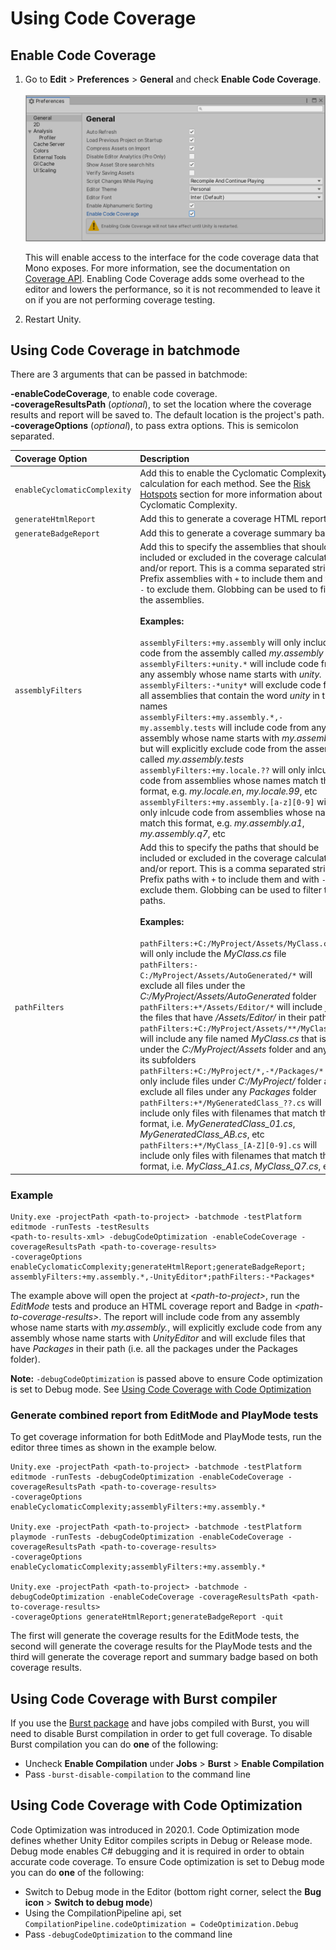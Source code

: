 # Using Code Coverage

## Enable Code Coverage

1. Go to **Edit** > **Preferences** > **General** and check **Enable Code Coverage**.<br/><br/>
![Enable Code Coverage](images/enable_coverage.png)

    This will enable access to the interface for the code coverage data that Mono exposes. For more information, see the documentation on [Coverage API](https://docs.unity3d.com/ScriptReference/TestTools.Coverage.html). Enabling Code Coverage adds some overhead to the editor and lowers the performance, so it is not recommended to leave it on if you are not performing coverage testing.

2. Restart Unity.

## Using Code Coverage in batchmode

There are 3 arguments that can be passed in batchmode:

**-enableCodeCoverage**, to enable code coverage.  
**-coverageResultsPath** (_optional_), to set the location where the coverage results and report will be saved to. The default location is the project's path.  
**-coverageOptions** (_optional_), to pass extra options. This is semicolon separated.   

|Coverage Option|Description|
|:---|:---|
|`enableCyclomaticComplexity`|Add this to enable the Cyclomatic Complexity calculation for each method. See the [Risk Hotspots](#risk-hotspots) section for more information about Cyclomatic Complexity.|
|`generateHtmlReport`|Add this to generate a coverage HTML report.|
|`generateBadgeReport`|Add this to generate a coverage summary badge.|
|`assemblyFilters`|Add this to specify the assemblies that should be included or excluded in the coverage calculation and/or report. This is a comma separated string. Prefix assemblies with `+` to include them and with `-` to exclude them. Globbing can be used to filter the assemblies.<br/><br/>**Examples:**<br/><br/>`assemblyFilters:+my.assembly` will only include code from the assembly called _my.assembly_ <br/>`assemblyFilters:+unity.*` will include code from any assembly whose name starts with _unity._<br/>`assemblyFilters:-*unity*` will exclude code from all assemblies that contain the word _unity_ in their names<br/>`assemblyFilters:+my.assembly.*,-my.assembly.tests` will include code from any assembly whose name starts with _my.assembly._, but will explicitly exclude code from the assembly called _my.assembly.tests_<br/>`assemblyFilters:+my.locale.??` will only inlcude code from assemblies whose names match this format, e.g. _my.locale.en_, _my.locale.99_, etc<br/>`assemblyFilters:+my.assembly.[a-z][0-9]` will only inlcude code from assemblies whose names match this format, e.g. _my.assembly.a1_, _my.assembly.q7_, etc|
|`pathFilters`|Add this to specify the paths that should be included or excluded in the coverage calculation and/or report. This is a comma separated string. Prefix paths with `+` to include them and with `-` to exclude them. Globbing can be used to filter the paths.<br/><br/>**Examples:**<br/><br/>`pathFilters:+C:/MyProject/Assets/MyClass.cs` will only include the _MyClass.cs_ file<br/>`pathFilters:-C:/MyProject/Assets/AutoGenerated/*` will exclude all files under the _C:/MyProject/Assets/AutoGenerated_ folder<br/>`pathFilters:+*/Assets/Editor/*` will include just the files that have _/Assets/Editor/_ in their path<br/>`pathFilters:+C:/MyProject/Assets/**/MyClass.cs` will include any file named _MyClass.cs_ that is under the _C:/MyProject/Assets_ folder and any of its subfolders<br/>`pathFilters:+C:/MyProject/*,-*/Packages/*` will only include files under _C:/MyProject/_ folder and exclude all files under any _Packages_ folder<br/>`pathFilters:+*/MyGeneratedClass_??.cs` will include only files with filenames that match this format, i.e. _MyGeneratedClass_01.cs_, _MyGeneratedClass_AB.cs_, etc<br/>`pathFilters:+*/MyClass_[A-Z][0-9].cs` will include only files with filenames that match this format, i.e. _MyClass_A1.cs_, _MyClass_Q7.cs_, etc|

### Example

```
Unity.exe -projectPath <path-to-project> -batchmode -testPlatform editmode -runTests -testResults
<path-to-results-xml> -debugCodeOptimization -enableCodeCoverage -coverageResultsPath <path-to-coverage-results>
-coverageOptions enableCyclomaticComplexity;generateHtmlReport;generateBadgeReport;
assemblyFilters:+my.assembly.*,-UnityEditor*;pathFilters:-*Packages*
```
The example above will open the project at _\<path-to-project\>_, run the _EditMode_ tests and produce an HTML coverage report and Badge in _\<path-to-coverage-results\>_. The report will include code from any assembly whose name starts with _my.assembly._, will explicitly exclude code from any assembly whose name starts with _UnityEditor_ and will exclude files that have _Packages_ in their path (i.e. all the packages under the Packages folder).

**Note:** `-debugCodeOptimization` is passed above to ensure Code optimization is set to Debug mode. See [Using Code Coverage with Code Optimization](#using-code-coverage-with-code-optimization)

### Generate combined report from EditMode and PlayMode tests

To get coverage information for both EditMode and PlayMode tests, run the editor three times as shown in the example below.
```
Unity.exe -projectPath <path-to-project> -batchmode -testPlatform editmode -runTests -debugCodeOptimization -enableCodeCoverage -coverageResultsPath <path-to-coverage-results>
-coverageOptions enableCyclomaticComplexity;assemblyFilters:+my.assembly.*

Unity.exe -projectPath <path-to-project> -batchmode -testPlatform playmode -runTests -debugCodeOptimization -enableCodeCoverage -coverageResultsPath <path-to-coverage-results>
-coverageOptions enableCyclomaticComplexity;assemblyFilters:+my.assembly.*

Unity.exe -projectPath <path-to-project> -batchmode -debugCodeOptimization -enableCodeCoverage -coverageResultsPath <path-to-coverage-results>
-coverageOptions generateHtmlReport;generateBadgeReport -quit
```
The first will generate the coverage results for the EditMode tests, the second will generate the coverage results for the PlayMode tests and the third will generate the coverage report and summary badge based on both coverage results.

## Using Code Coverage with Burst compiler

If you use the [Burst package](https://docs.unity3d.com/Packages/com.unity.burst@latest) and have jobs compiled with Burst, you will need to disable Burst compilation in order to get full coverage. To disable Burst compilation you can do **one** of the following:

- Uncheck **Enable Compilation** under **Jobs** > **Burst** > **Enable Compilation**
- Pass `-burst-disable-compilation` to the command line

## Using Code Coverage with Code Optimization

Code Optimization was introduced in 2020.1. Code Optimization mode defines whether Unity Editor compiles scripts in Debug or Release mode. Debug mode enables C# debugging and it is required in order to obtain accurate code coverage. To ensure Code optimization is set to Debug mode you can do **one** of the following:

- Switch to Debug mode in the Editor (bottom right corner, select the **Bug icon** > **Switch to debug mode**)
- Using the CompilationPipeline api, set `CompilationPipeline.codeOptimization = CodeOptimization.Debug`
- Pass `-debugCodeOptimization` to the command line